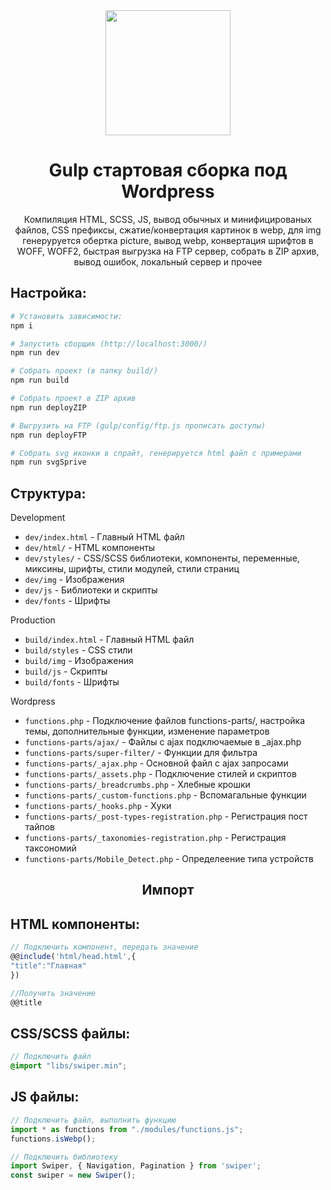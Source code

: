 <div align="center">
  <img width="200" height="200" src="https://upload.wikimedia.org/wikipedia/commons/7/72/Gulp.js_Logo.svg">
  <h1>Gulp стартовая сборка под Wordpress</h1>
  <p>
    Компиляция HTML, SCSS, JS, вывод обычных и минифицированых файлов, CSS префиксы, сжатие/конвертация картинок в webp, для img генеруруется обертка picture, вывод webp, конвертация шрифтов в WOFF, WOFF2, быстрая выгрузка на FTP сервер, собрать в ZIP архив, вывод ошибок, локальный сервер и прочее
  </p>
</div>


## Настройка:

``` bash
# Установить зависимости:
npm i

# Запустить сборщик (http://localhost:3000/)
npm run dev

# Собрать проект (в папку build/) 
npm run build

# Собрать проект в ZIP архив
npm run deployZIP

# Выгрузить на FTP (gulp/config/ftp.js прописать доступы)
npm run deployFTP 

# Собрать svg иконки в спрайт, генерируется html файл с примерами
npm run svgSprive

```

## Структура:
Development
* `dev/index.html` - Главный HTML файл
* `dev/html/` - HTML компоненты
* `dev/styles/` - CSS/SCSS библиотеки, компоненты, переменные, миксины, шрифты, стили модулей, стили страниц
* `dev/img` - Изображения
* `dev/js` - Библиотеки и скрипты
* `dev/fonts` - Шрифты

Production
* `build/index.html` - Главный HTML файл 
* `build/styles` - CSS стили
* `build/img` - Изображения
* `build/js` - Скрипты
* `build/fonts` - Шрифты

Wordpress

* `functions.php` - Подключение файлов functions-parts/, настройка темы, дополнительные функции, изменение параметров
* `functions-parts/ajax/` - Файлы с ajax подключаемые в _ajax.php
* `functions-parts/super-filter/` - Функции для фильтра
* `functions-parts/_ajax.php` - Основной файл с ajax запросами
* `functions-parts/_assets.php` - Подключение стилей и скриптов
* `functions-parts/_breadcrumbs.php` - Хлебные крошки
* `functions-parts/_custom-functions.php` - Вспомагальные функции
* `functions-parts/_hooks.php` - Хуки
* `functions-parts/_post-types-registration.php` - Регистрация пост тайпов
* `functions-parts/_taxonomies-registration.php` - Регистрация таксономий
* `functions-parts/Mobile_Detect.php` - Определеение типа устройств

<div align="center">
  <h2>Импорт</h2>
</div>

## HTML компоненты:

``` js
// Подключить компонент, передать значение
@@include('html/head.html',{
"title":"Главная"
})

//Получить значение
@@title
```

## CSS/SCSS файлы:
``` scss
// Подключить файл
@import "libs/swiper.min";

```

## JS файлы:
``` js
// Подключить файл, выполнить функцию
import * as functions from "./modules/functions.js";
functions.isWebp();

// Подключить библиотеку
import Swiper, { Navigation, Pagination } from 'swiper';
const swiper = new Swiper();
```
